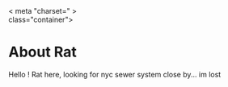 <!DOCTYPE html>
<html lang = "en">
<head>
   < meta "charset="<UTF-8></UTF-8> >
<meta http-equiv="X-UA-Compatible" content="IE=edge">
<meta name="viewport" content="width=device-width, initial scale=1.0">
<link rel="stylesheet" href="style.css">
<title>Welcome to Rat!</title>
</head>
<body>
    <div>class="container">
        <h1> About Rat</h1>
        <p> Hello ! Rat here, looking for nyc sewer system close by... im lost</p>
</body>

